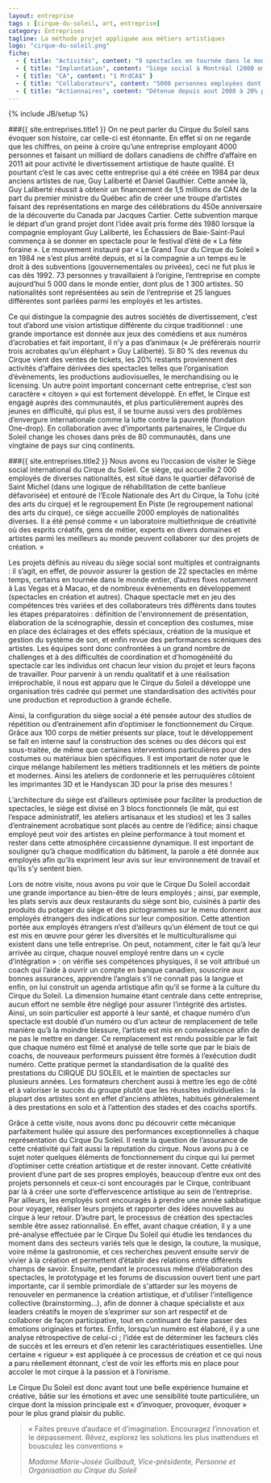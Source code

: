 ```yaml
---
layout: entreprise
tags : [cirque-du-soleil, art, entreprise]
category: Entreprises
tagline: La méthode projet appliquée aux métiers artistiques
logo: "cirque-du-soleil.png"
fiche:
  - { title: "Activités", content: "9 spectacles en tournée dans le monde, 10 spectacles fixes, un spectacle saisonnier à New York" }
  - { title: "Implantation", content: "Siège social à Montréal (2000 employés)" }
  - { title: "CA", content: "1 MrdCA$" }
  - { title: "Collaborateurs", content: "5000 personnes employées dont 1300 artistes" }
  - { title: "Actionnaires", content: "Détenue depuis aout 2008 à 20% par deux entreprises de Dubai World (80% aux fondateurs)." }
---
```

{% include JB/setup %}

###{{ site.entreprises.title1 }}
On ne peut parler du Cirque du Soleil sans évoquer son histoire, car celle-ci est étonnante. En effet si on ne regarde que les chiffres, on peine à croire qu’une entreprise employant 4000 personnes et faisant un milliard de dollars canadiens de chiffre d’affaire en 2011 ait pour activité le divertissement artistique de haute qualité. Et pourtant c’est le cas avec cette entreprise qui a été créée en 1984 par deux anciens artistes de rue, Guy Laliberté et Daniel Gauthier. Cette année là, Guy Laliberté réussit à obtenir un financement de 1,5 millions de CAN de la part du premier ministre du Québec afin de créer une troupe d’artistes faisant des représentations en marge des célébrations du  450e anniversaire de la découverte du Canada par Jacques Cartier. Cette subvention marque le départ d’un grand projet dont l’idée avait pris forme dès 1980 lorsque la compagnie employant Guy Laliberté, les Échassiers de Baie-Saint-Paul commença à se donner en spectacle pour le festival d’été de « La fête foraine ».  Le mouvement instauré par « Le Grand Tour du Cirque du Soleil » en 1984 ne s’est plus arrêté depuis, et si la compagnie a un temps eu le droit à des subventions (gouvernementales ou privées), ceci ne fut plus le cas dès 1992.  73 personnes y travaillaient à l’origine, l’entreprise en compte aujourd’hui 5 000 dans le monde entier, dont plus de 1 300 artistes. 50 nationalités sont représentées au sein de l’entreprise et 25 langues différentes sont parlées parmi les employés et les artistes. 

Ce qui distingue la compagnie des autres sociétés de divertissement, c’est tout d’abord une vision artistique différente du cirque traditionnel : une grande importance est donnée aux jeux des comédiens et aux numéros d’acrobaties et fait important, il n’y a pas d’animaux (« Je préférerais nourrir trois acrobates qu’un éléphant » Guy Laliberté). Si 80 % des revenus du Cirque vient des ventes de tickets, les 20% restants proviennent des activités d’affaire dérivées des spectacles telles que l’organisation d’évènements, les productions audiovisuelles, le merchandising ou le licensing. Un autre point important concernant cette entreprise, c’est son caractère « citoyen » qui est fortement développé. En effet, le Cirque est engagé auprès des communautés, et plus particulièrement auprès des jeunes en difficulté, qui plus est, il se tourne aussi vers des problèmes d’envergure internationale comme la lutte contre la pauvreté (fondation One-drop). En collaboration avec d’importants partenaires, le Cirque du Soleil change les choses dans près de 80 communautés, dans une vingtaine de pays sur cinq continents.

###{{ site.entreprises.title2 }}
Nous avons eu l’occasion de visiter le Siège social international du Cirque du Soleil. Ce siège, qui accueille 2 000 employés de diverses nationalités, est situé dans le quartier défavorisé de Saint Michel (dans une logique de réhabilitation de cette banlieue défavorisée) et entouré de l’Ecole Nationale des Art du Cirque, la Tohu (cité des arts du cirque) et le regroupement En Piste (le regroupement national des arts du cirque), ce siège accueille 2000 employés de nationalités diverses. Il a été pensé comme « un laboratoire multiethnique de créativité où des esprits créatifs, gens de métier, experts en divers domaines et artistes parmi les meilleurs au monde peuvent collaborer sur des projets de création. »

Les projets définis au niveau du siège social sont multiples et contraignants : il s’agit, en effet, de pouvoir assurer la gestion de  22 spectacles en même temps, certains en tournée dans le monde entier, d’autres fixes notamment à Las Vegas et à Macao, et de nombreux évènements en développement (spectacles en création et autres). Chaque spectacle met en jeu des compétences très variées et des collaborateurs très différents dans toutes les étapes préparatoires : définition de l'environnement de présentation, élaboration de la scénographie, dessin et conception des costumes, mise en place des éclairages et des effets spéciaux, création de la musique et gestion du système de son, et enfin revue des performances scéniques des artistes. Les équipes sont donc confrontées à un grand nombre de challenges et à des difficultés de coordination et d’homogénéité du spectacle car les individus ont chacun leur vision du projet et leurs façons de travailler. Pour parvenir à un rendu qualitatif et à une réalisation irréprochable, il nous est apparu que le Cirque du Soleil a développé une organisation très cadrée qui permet une standardisation des activités pour une production et reproduction à grande échelle.

Ainsi, la configuration du siège social a été pensée autour des studios de répétition ou d’entrainement afin d’optimiser le fonctionnement du Cirque. Grâce aux 100 corps de métier présents sur place, tout le développement se fait en interne sauf la construction des scènes ou des décors qui est sous-traitée, de même que certaines interventions particulières pour des costumes ou matériaux bien spécifiques. Il est important de noter que le cirque mélange habilement les métiers traditionnels et les métiers de pointe et modernes. Ainsi les ateliers de cordonnerie et les perruquières côtoient les imprimantes 3D et le Handyscan 3D pour la prise des mesures !

L’architecture du siège est d’ailleurs optimisée pour faciliter la production de spectacles, le siège est divisé en 3 blocs fonctionnels (le mât, qui est l’espace administratif, les ateliers artisanaux et les studios) et les 3 salles d’entrainement acrobatique sont placés au centre de l’édifice; ainsi chaque employé peut voir des artistes en pleine performance à tout moment et rester dans cette atmosphère circassienne dynamique. Il est important de souligner qu’à chaque modification du bâtiment, la parole a été donnée aux employés afin qu’ils expriment leur avis sur leur environnement de travail et qu’ils s’y sentent bien.

Lors de notre visite, nous avons pu voir que le Cirque Du Soleil accordait une grande importance au bien-être de leurs employés ; ainsi, par exemple, les plats servis aux deux restaurants du siège sont bio, cuisinés à partir des produits du potager du siège et des pictogrammes sur le menu donnent aux employés étrangers des indications sur leur composition. Cette attention portée aux employés étrangers n’est d’ailleurs qu’un élément de tout ce qui est mis en œuvre pour gérer les diversités et le multiculturalisme qui existent dans une telle entreprise. On peut, notamment, citer le fait qu’à leur arrivée au cirque, chaque nouvel employé rentre dans un « cycle d’intégration » : on vérifie ses compétences physiques, il se voit attribué un coach qui l’aide à ouvrir un compte en banque canadien, souscrire aux bonnes assurances, apprendre l’anglais s’il ne connait pas la langue et enfin, on lui construit un agenda artistique afin qu’il se forme à la culture du Cirque du Soleil. La dimension humaine étant centrale dans cette entreprise, aucun effort ne semble être négligé pour assurer l’intégrité des artistes. Ainsi, un soin particulier est apporté à leur santé, et chaque numéro d’un spectacle est doublé d’un numéro ou d’un acteur de remplacement de telle manière qu’à la moindre blessure, l’artiste est mis en convalescence afin de ne pas le mettre en danger. Ce remplacement est rendu possible par le fait que chaque numéro est filmé et analysé de telle sorte que par le biais de coachs, de nouveaux performeurs puissent être formés à l’exécution dudit numéro. Cette pratique permet la standardisation de la qualité des prestations du CIRQUE DU SOLEIL et le maintien de spectacles sur plusieurs années. Les formateurs cherchent aussi à mettre les ego de côté et à valoriser le succès du groupe plutôt que les réussites individuelles : la plupart des artistes sont en effet d’anciens athlètes, habitués généralement à des prestations en solo et à l’attention des stades et des coachs sportifs.

Grâce à cette visite, nous avons donc pu découvrir cette mécanique parfaitement huilée qui assure des performances exceptionnelles à chaque représentation du Cirque Du Soleil. Il reste la question de l’assurance de cette créativité qui fait aussi la réputation du cirque. Nous avons pu à ce sujet noter quelques éléments de fonctionnement du cirque qui lui permet d’optimiser cette création artistique et de rester innovant. Cette créativité provient d’une part de ses propres employés, beaucoup d’entre eux ont des projets personnels et ceux-ci sont encouragés par le Cirque, contribuant par là à créer une sorte d’effervescence artistique au sein de l’entreprise. Par ailleurs,  les employés sont encouragés à prendre une année sabbatique pour voyager, réaliser leurs projets et rapporter des idées nouvelles au cirque à leur retour. D’autre part, le processus de création des spectacles semble être assez rationnalisé. En effet, avant chaque création, il y a une pré-analyse effectuée par le Cirque Du Soleil qui étudie les tendances du moment dans des secteurs variés tels que le design, la couture, la musique, voire même la gastronomie, et ces recherches peuvent ensuite servir de vivier à la création et permettent d’établir des relations entre différents champs de savoir. Ensuite, pendant le processus même d’élaboration des spectacles, le prototypage et les forums de discussion ouvert tient une part importante, car il semble primordiale de s'attarder sur les moyens de renouveler en permanence la création artistique, et d’utiliser l'intelligence collective (brainstorming…), afin de donner à chaque spécialiste et aux leaders créatifs le moyen de s’exprimer sur son art respectif et de collaborer de façon participative, tout en continuant de faire passer des émotions originales et fortes. Enfin, lorsqu’un numéro est élaboré, il y a une analyse rétrospective de celui-ci ; l’idée est de déterminer les facteurs clés de succès et les erreurs et d’en retenir les caractéristiques essentielles. Une certaine « rigueur » est appliquée à ce processus de création et ce qui nous a paru réellement étonnant, c’est de voir les efforts mis en place pour accoler le mot cirque à la passion et à l’onirisme.

Le Cirque Du Soleil est donc avant tout une belle expérience humaine et créative, bâtie sur les émotions et avec une sensibilité toute particulière, un cirque dont la mission principale est « d’invoquer, provoquer, évoquer » pour le plus grand plaisir du public.

> « Faites preuve d’audace et d’imagination. Encouragez l’innovation et le dépassement. Rêvez, explorez les solutions les plus inattendues et bousculez les conventions »
> 
> *Madame Marie-Josée Guilbault, Vice-présidente, Personne et Organisation au Cirque du Soleil*

